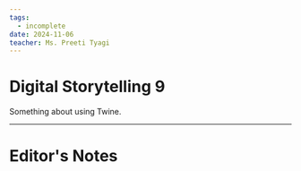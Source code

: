 ```yaml
---
tags:
  - incomplete
date: 2024-11-06
teacher: Ms. Preeti Tyagi
---
```

# Digital Storytelling 9
Something about using Twine.

----------------------------------------------------------------
# Editor's Notes